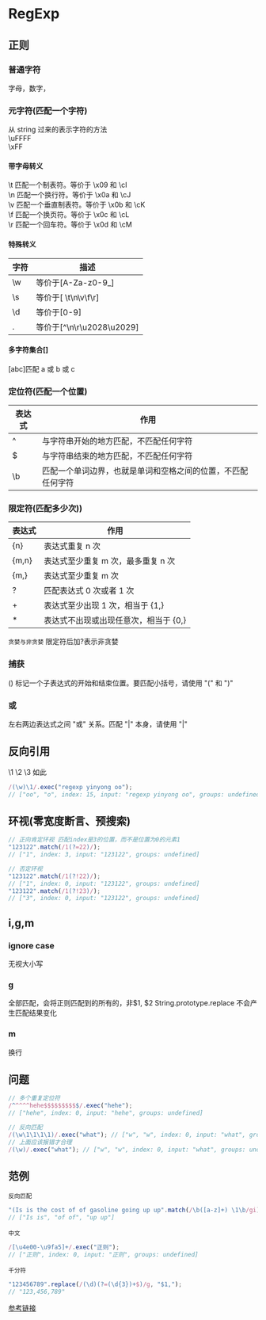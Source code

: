 # RegExp

## 正则

### 普通字符

字母，数字，

### 元字符(匹配一个字符)

从 string 过来的表示字符的方法  
\uFFFF  
\xFF

#### 带字母转义

\t 匹配一个制表符。等价于 \x09 和 \cI  
\n 匹配一个换行符。等价于 \x0a 和 \cJ  
\v 匹配一个垂直制表符。等价于 \x0b 和 \cK  
\f 匹配一个换页符。等价于 \x0c 和 \cL  
\r 匹配一个回车符。等价于 \x0d 和 \cM

#### 特殊转义

| 字符 | 描述                      |
| ---- | ------------------------- |
| \w   | 等价于[A-Za-z0-9_]        |
| \s   | 等价于[ \t\n\v\f\r]       |
| \d   | 等价于[0-9]               |
| .    | 等价于[^\n\r\u2028\u2029] |

#### 多字符集合[]

[abc]匹配 a 或 b 或 c

### 定位符(匹配一个位置)

| 表达式 | 作用                                                         |
| ------ | ------------------------------------------------------------ |
| ^      | 与字符串开始的地方匹配，不匹配任何字符                       |
| \$     | 与字符串结束的地方匹配，不匹配任何字符                       |
| \b     | 匹配一个单词边界，也就是单词和空格之间的位置，不匹配任何字符 |

### 限定符(匹配多少次))

| 表达式 | 作用                                  |
| ------ | ------------------------------------- |
| {n}    | 表达式重复 n 次                       |
| {m,n}  | 表达式至少重复 m 次，最多重复 n 次    |
| {m,}   | 表达式至少重复 m 次                   |
| ?      | 匹配表达式 0 次或者 1 次              |
| +      | 表达式至少出现 1 次，相当于 {1,}      |
| \*     | 表达式不出现或出现任意次，相当于 {0,} |

`贪婪与非贪婪`
限定符后加?表示非贪婪

### 捕获

() 标记一个子表达式的开始和结束位置。要匹配小括号，请使用 "\(" 和 "\)"

### 或

左右两边表达式之间 "或" 关系。匹配 "|" 本身，请使用 "\|"

## 反向引用

\1 \2 \3 如此

```js
/(\w)\1/.exec("regexp yinyong oo");
// ["oo", "o", index: 15, input: "regexp yinyong oo", groups: undefined]
```

## 环视(零宽度断言、预搜索)

```js
// 正向肯定环视 匹配index是3的位置，而不是位置为0的元素1
"123122".match(/1(?=22)/);
// ["1", index: 3, input: "123122", groups: undefined]

// 否定环视
"123122".match(/1(?!22)/);
// ["1", index: 0, input: "123122", groups: undefined]
"123122".match(/1(?!23)/);
// ["3", index: 0, input: "123122", groups: undefined]
```

## i,g,m

### ignore case

无视大小写

### g

全部匹配，会将正则匹配到的所有的，非$1, $2
String.prototype.replace 不会产生匹配结果变化

### m

换行

## 问题

```js
// 多个重复定位符
/^^^^^hehe$$$$$$$$$$/.exec("hehe");
// ["hehe", index: 0, input: "hehe", groups: undefined]

// 反向匹配
/(\w\1\1\1\1)/.exec("what"); // ["w", "w", index: 0, input: "what", groups: undefined]
// 上面应该报错才合理
/(\w)/.exec("what"); // ["w", "w", index: 0, input: "what", groups: undefined]
```

## 范例

`反向匹配`

```js
"(Is is the cost of of gasoline going up up".match(/\b([a-z]+) \1\b/gi);
// ["Is is", "of of", "up up"]
```

`中文`

```js
/[\u4e00-\u9fa5]+/.exec("正则");
// ["正则", index: 0, input: "正则", groups: undefined]
```

`千分符`

```js
"123456789".replace(/(\d)(?=(\d{3})+$)/g, "$1,");
// "123,456,789"
```

[参考链接](http://www.regexlab.com/zh/regref.htm)

